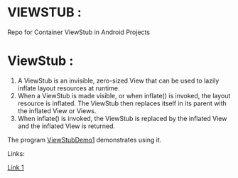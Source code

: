 # VIEWSTUB :
Repo for Container ViewStub in Android Projects

# ViewStub :

1) A ViewStub is an invisible, zero-sized View that can be used to lazily inflate layout resources at runtime.
2) When a ViewStub is made visible, or when inflate() is invoked, the layout resource is inflated. 
The ViewStub then replaces itself in its parent with the inflated View or Views.
3) When inflate() is invoked, the ViewStub is replaced by the inflated View and the inflated View is returned. 

The program [ViewStubDemo1](ViewStubDemo1) demonstrates using it.    

Links:

[Link 1](https://developer.android.com/reference/android/view/ViewStub)

